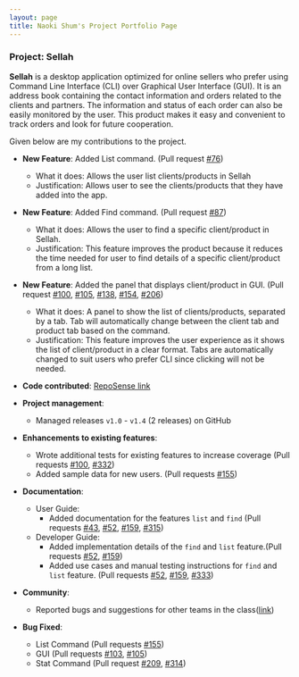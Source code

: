 ```yaml
---
layout: page
title: Naoki Shum's Project Portfolio Page
---
```


### Project: Sellah

**Sellah** is a desktop application optimized for online sellers who prefer using Command Line Interface (CLI) over
Graphical User Interface (GUI).
It is an address book containing the contact information and orders related to the clients and partners. 
The information and status of each order can also be easily monitored by the user. This product makes it easy 
and convenient to track orders and look for future cooperation.

Given below are my contributions to the project.

* **New Feature**: Added List command. (Pull request
  [\#76](https://github.com/AY2122S1-CS2103T-T12-1/tp/pull/76))
    * What it does: Allows the user list clients/products in Sellah
    * Justification: Allows user to see the clients/products that they have added into the app.

* **New Feature**: Added Find command. (Pull request
  [\#87](https://github.com/AY2122S1-CS2103T-T12-1/tp/pull/87))
    * What it does: Allows the user to find a specific client/product in Sellah.
    * Justification: This feature improves the product because it reduces the time needed for user to find details 
    of a specific client/product from a long list.

* **New Feature**: Added the panel that displays client/product in GUI. (Pull request
  [\#100](https://github.com/AY2122S1-CS2103T-T12-1/tp/pull/100),
  [\#105](https://github.com/AY2122S1-CS2103T-T12-1/tp/pull/105),
  [\#138](https://github.com/AY2122S1-CS2103T-T12-1/tp/pull/138),
  [\#154](https://github.com/AY2122S1-CS2103T-T12-1/tp/pull/154),
  [\#206](https://github.com/AY2122S1-CS2103T-T12-1/tp/pull/206))
    * What it does: A panel to show the list of clients/products, separated by a tab. Tab will automatically change
      between the client tab and product tab based on the command.
    * Justification: This feature improves the user experience as it shows the list of client/product in a clear format.
      Tabs are automatically changed to suit users who prefer CLI since clicking will not be needed.

* **Code contributed**: [RepoSense link](https://nus-cs2103-ay2122s1.github.io/tp-dashboard/?search=naokishum&sort=groupTitle&sortWithin=title&timeframe=commit&mergegroup=&groupSelect=groupByRepos&breakdown=true&checkedFileTypes=docs~functional-code~test-code~other&since=2021-09-17)

* **Project management**:
    * Managed releases `v1.0` - `v1.4` (2 releases) on GitHub

* **Enhancements to existing features**:
    * Wrote additional tests for existing features to increase coverage (Pull requests
      [\#100](https://github.com/AY2122S1-CS2103T-T12-1/tp/pull/100),
      [\#332](https://github.com/AY2122S1-CS2103T-T12-1/tp/pull/332))
    * Added sample data for new users. (Pull requests
      [\#155](https://github.com/AY2122S1-CS2103T-T12-1/tp/pull/155)) 

* **Documentation**:
    * User Guide:
        * Added documentation for the features `list` and `find` (Pull requests
          [\#43](https://github.com/AY2122S1-CS2103T-T12-1/tp/pull/43),
          [\#52](https://github.com/AY2122S1-CS2103T-T12-1/tp/pull/52),
          [\#159](https://github.com/AY2122S1-CS2103T-T12-1/tp/pull/159),
          [\#315](https://github.com/AY2122S1-CS2103T-T12-1/tp/pull/315))
    * Developer Guide:
        * Added implementation details of the `find` and `list` feature.(Pull requests
          [\#52](https://github.com/AY2122S1-CS2103T-T12-1/tp/pull/52),
          [\#159](https://github.com/AY2122S1-CS2103T-T12-1/tp/pull/159))
        * Added use cases and manual testing instructions for `find` and `list` feature. (Pull requests
          [\#52](https://github.com/AY2122S1-CS2103T-T12-1/tp/pull/52),
          [\#159](https://github.com/AY2122S1-CS2103T-T12-1/tp/pull/159),
          [\#333](https://github.com/AY2122S1-CS2103T-T12-1/tp/pull/333))

* **Community**:
    * Reported bugs and suggestions for other teams in the class([link](https://github.com/NaokiShum/ped/issues))

* **Bug Fixed**:
    * List Command (Pull requests
      [\#155](https://github.com/AY2122S1-CS2103T-T12-1/tp/pull/155))
    * GUI (Pull requests
      [\#103](https://github.com/AY2122S1-CS2103T-T12-1/tp/pull/103),
      [\#105](https://github.com/AY2122S1-CS2103T-T12-1/tp/pull/105)) 
    * Stat Command (Pull request
      [\#209](https://github.com/AY2122S1-CS2103T-T12-1/tp/pull/209),
      [\#314](https://github.com/AY2122S1-CS2103T-T12-1/tp/pull/314))  
